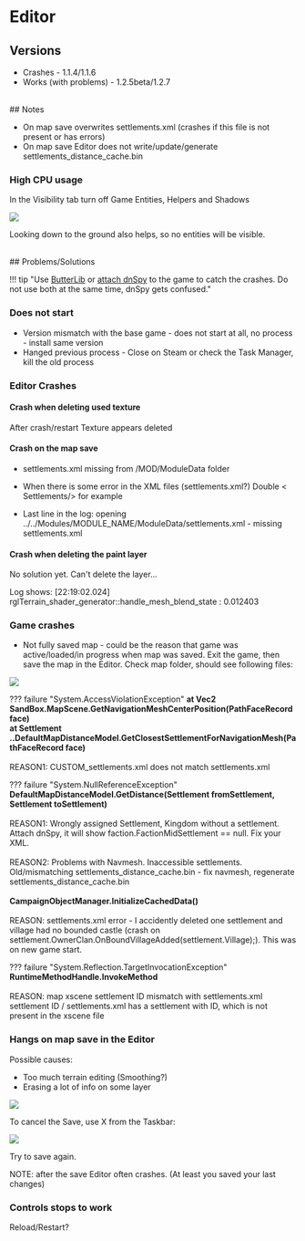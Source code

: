 # Editor

## Versions

- Crashes - 1.1.4/1.1.6
- Works (with problems) - 1.2.5beta/1.2.7


<br>
## Notes

- On map save overwrites settlements.xml (crashes if this file is not present or has errors)
- On map save Editor does not write/update/generate settlements_distance_cache.bin

### High CPU usage

In the Visibility tab turn off Game Entities, Helpers and Shadows

![](https://imgur.com/B6B7BMC.png)

Looking down to the ground also helps, so no entities will be visible.

<br>
## Problems/Solutions


!!! tip "Use [ButterLib](/modules/mods_for_devs) or [attach dnSpy](/resources/dnspy) to the game to catch the crashes. Do not use both at the same time, dnSpy gets confused."

### Does not start

- Version mismatch with the base game - does not start at all, no process - install same version
- Hanged previous process - Close on Steam or check the Task Manager, kill the old process

### Editor Crashes

#### Crash when deleting used texture

After crash/restart Texture appears deleted

#### Crash on the map save

- settlements.xml missing from /MOD/ModuleData folder

- When there is some error in the XML files (settlements.xml?)
    Double < Settlements/> for example

- Last line in the log: opening ../../Modules/MODULE_NAME/ModuleData/settlements.xml - missing settlements.xml

#### Crash when deleting the paint layer

No solution yet. Can't delete the layer...

Log shows: [22:19:02.024] rglTerrain_shader_generator::handle_mesh_blend_state : 0.012403




### Game crashes

- Not fully saved map - could be the reason that game was active/loaded/in progress when map was saved. Exit the game, then save the map in the Editor. Check map folder, should see following files:

![](https://imgur.com/VYlzH6c.png)

??? failure "System.AccessViolationException"
    **at Vec2 SandBox.MapScene.GetNavigationMeshCenterPosition(PathFaceRecord face)**<br>
    **at Settlement ..DefaultMapDistanceModel.GetClosestSettlementForNavigationMesh(PathFaceRecord face)**
    <br><br>
    REASON1: CUSTOM_settlements.xml does not match settlements.xml


??? failure "System.NullReferenceException"
    **DefaultMapDistanceModel.GetDistance(Settlement fromSettlement, Settlement toSettlement)**
    <br><br>
    REASON1: Wrongly assigned Settlement, Kingdom without a settlement. Attach dnSpy, it will show faction.FactionMidSettlement == null. Fix your XML.
    <br><br>
    REASON2: Problems with Navmesh. Inaccessible settlements. Old/mismatching settlements_distance_cache.bin - fix navmesh, regenerate settlements_distance_cache.bin
    <br><br>
    **CampaignObjectManager.InitializeCachedData()**
    <br><br>
    REASON: settlements.xml error - I accidently deleted one settlement and village had no bounded castle (crash on settlement.OwnerClan.OnBoundVillageAdded(settlement.Village);). This was on new game start.

??? failure "System.Reflection.TargetInvocationException"
    **RuntimeMethodHandle.InvokeMethod**
    <br><br>
    REASON: map xscene settlement ID mismatch with settlements.xml settlement ID / settlements.xml has a settlement with ID, which is not present in the xscene file

### Hangs on map save in the Editor

Possible causes:

- Too much terrain editing (Smoothing?)
- Erasing a lot of info on some layer

![](https://imgur.com/MMmqYCn.png)

To cancel the Save, use X from the Taskbar:

![](https://imgur.com/qOfC2xV.png)

Try to save again.

NOTE: after the save Editor often crashes. (At least you saved your last changes)


### Controls stops to work

Reload/Restart?




